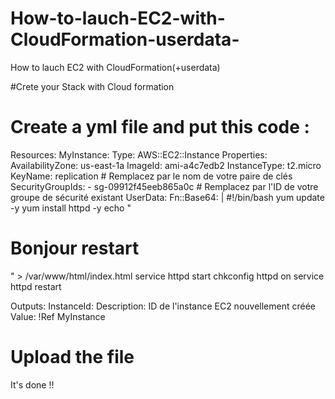 # How-to-lauch-EC2-with-CloudFormation-userdata-
How to lauch EC2 with CloudFormation(+userdata) 

#Crete your Stack with Cloud formation
# Create a yml file and put this code : 
Resources:
  MyInstance:
    Type: AWS::EC2::Instance
    Properties:
      AvailabilityZone: us-east-1a
      ImageId: ami-a4c7edb2
      InstanceType: t2.micro
      KeyName: replication  # Remplacez par le nom de votre paire de clés
      SecurityGroupIds:
        - sg-09912f45eeb865a0c  # Remplacez par l'ID de votre groupe de sécurité existant
      UserData:
        Fn::Base64: |
          #!/bin/bash
          yum update -y
          yum install httpd -y
          echo "<html><body><h1>Bonjour restart</h1></body></html>" > /var/www/html/index.html
          service httpd start
          chkconfig httpd on
          service httpd restart

Outputs:
  InstanceId:
    Description: ID de l'instance EC2 nouvellement créée
    Value: !Ref MyInstance

# Upload the file 

It's done !!
